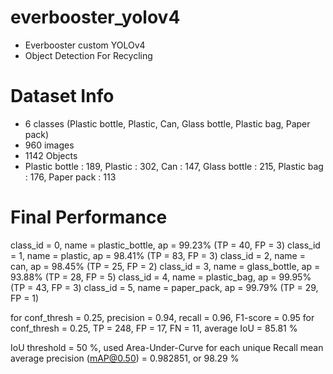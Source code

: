 # everbooster_yolov4
 + Everbooster custom YOLOv4 
 + Object Detection For Recycling

# Dataset Info
 + 6 classes (Plastic bottle, Plastic, Can, Glass bottle, Plastic bag, Paper pack)
 + 960 images
 + 1142 Objects
 + Plastic bottle : 189, Plastic : 302, Can : 147, Glass bottle : 215, Plastic bag : 176, Paper pack : 113


# Final Performance
class_id = 0, name = plastic_bottle, ap = 99.23%   	 (TP = 40, FP = 3) 
class_id = 1, name = plastic, ap = 98.41%   	 (TP = 83, FP = 3) 
class_id = 2, name = can, ap = 98.45%   	 (TP = 25, FP = 2) 
class_id = 3, name = glass_bottle, ap = 93.88%   	 (TP = 28, FP = 5) 
class_id = 4, name = plastic_bag, ap = 99.95%   	 (TP = 43, FP = 3) 
class_id = 5, name = paper_pack, ap = 99.79%   	 (TP = 29, FP = 1) 

 for conf_thresh = 0.25, precision = 0.94, recall = 0.96, F1-score = 0.95 
 for conf_thresh = 0.25, TP = 248, FP = 17, FN = 11, average IoU = 85.81 % 

 IoU threshold = 50 %, used Area-Under-Curve for each unique Recall 
 mean average precision (mAP@0.50) = 0.982851, or 98.29 % 
  
